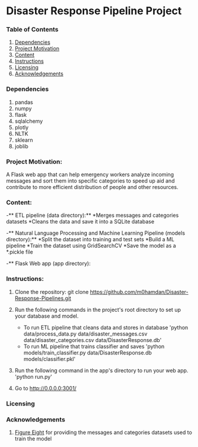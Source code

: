 # Disaster Response Pipeline Project

### Table of Contents

1. [Dependencies](#depend)
2. [Project Motivation](#motivation)
3. [Content](#files)
4. [Instructions](#instructions)
5. [Licensing](#licensing)
6. [Acknowledgements](#ack)


### Dependencies <a name="depend"></a>
1. pandas
2. numpy
3. flask
4. sqlalchemy
5. plotly
6. NLTK
7. sklearn
8. joblib


### Project Motivation:<a name="motivation"></a>

A Flask web app that can help emergency workers analyze incoming messages and sort them into specific categories to speed up aid and contribute to more efficient distribution of people and other resources.

### Content: <a name="files"></a>
-** ETL pipeline (data directory):**
	*Merges messages and categories datasets
	*Cleans the data and save it into a SQLite database
	
-** Natural Language Processing and Machine Learning Pipeline (models directory):**
	*Split the dataset into training and test sets
	*Build a ML pipeline
	*Train the dataset using GridSearchCV
	*Save the model as a *.pickle file
	
-** Flask Web app (app directory):
	

### Instructions:<a name="instructions"></a>

1. Clone the repository: git clone https://github.com/m0hamdan/Disaster-Response-Pipelines.git

2. Run the following commands in the project's root directory to set up your database and model.

    - To run ETL pipeline that cleans data and stores in database
        'python data/process_data.py data/disaster_messages.csv data/disaster_categories.csv data/DisasterResponse.db'
    - To run ML pipeline that trains classifier and saves
        'python models/train_classifier.py data/DisasterResponse.db models/classifier.pkl'

3. Run the following command in the app's directory to run your web app.
    'python run.py'

4. Go to http://0.0.0.0:3001/

### Licensing <a name="licensing"></a>


### Acknowledgements <a name="ack"></a>

1. [Figure Eight](https://www.figure-eight.com/) for providing the messages and categories datasets used to train the model
